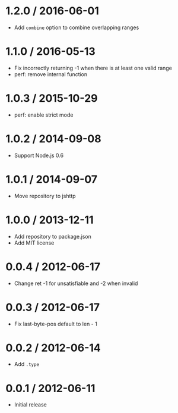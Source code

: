 1.2.0 / 2016-06-01
  ====

  * Add `combine` option to combine overlapping ranges

1.1.0 / 2016-05-13
  ====

  * Fix incorrectly returning -1 when there is at least one valid range
  * perf: remove internal function

1.0.3 / 2015-10-29
  ====

  * perf: enable strict mode

1.0.2 / 2014-09-08
  ====

  * Support Node.js 0.6

1.0.1 / 2014-09-07
  ====

  * Move repository to jshttp

1.0.0 / 2013-12-11
  ====

  * Add repository to package.json
  * Add MIT license

0.0.4 / 2012-06-17
  ====

  * Change ret -1 for unsatisfiable and -2 when invalid

0.0.3 / 2012-06-17
  ====

  * Fix last-byte-pos default to len - 1

0.0.2 / 2012-06-14
  ====

  * Add `.type`

0.0.1 / 2012-06-11
  ====

  * Initial release
